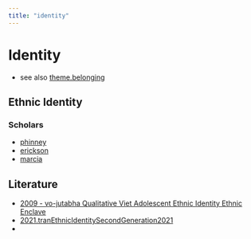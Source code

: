 ```yaml
---
title: "identity"
---
```


# Identity
- see also [theme.belonging](009.Themes/Identity%20and%20Belonging/theme.belonging.md)

## Ethnic Identity
### Scholars
- [phinney](phinney)
- [erickson](erickson)
- [marcia](marcia.md)

## Literature
- [2009 - vo-jutabha Qualitative Viet Adolescent Ethnic Identity Ethnic Enclave](ZOTERO.PDF.imports/2009%20-%20vo-jutabha%20Qualitative%20Viet%20Adolescent%20Ethnic%20Identity%20Ethnic%20Enclave.md)
- [2021.tranEthnicIdentitySecondGeneration2021](002.Literature%20Notes/2021.tranEthnicIdentitySecondGeneration2021.md)
- 